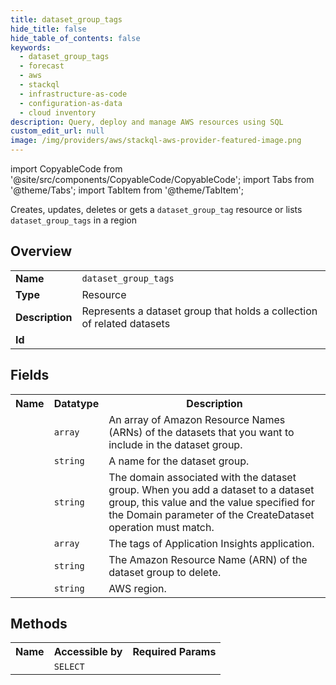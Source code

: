 ```yaml
---
title: dataset_group_tags
hide_title: false
hide_table_of_contents: false
keywords:
  - dataset_group_tags
  - forecast
  - aws
  - stackql
  - infrastructure-as-code
  - configuration-as-data
  - cloud inventory
description: Query, deploy and manage AWS resources using SQL
custom_edit_url: null
image: /img/providers/aws/stackql-aws-provider-featured-image.png
---
```


import CopyableCode from '@site/src/components/CopyableCode/CopyableCode';
import Tabs from '@theme/Tabs';
import TabItem from '@theme/TabItem';

Creates, updates, deletes or gets a <code>dataset_group_tag</code> resource or lists <code>dataset_group_tags</code> in a region

## Overview
<table><tbody>
<tr><td><b>Name</b></td><td><code>dataset_group_tags</code></td></tr>
<tr><td><b>Type</b></td><td>Resource</td></tr>
<tr><td><b>Description</b></td><td>Represents a dataset group that holds a collection of related datasets</td></tr>
<tr><td><b>Id</b></td><td><CopyableCode code="aws.forecast.dataset_group_tags" /></td></tr>
</tbody></table>

## Fields
<table><tbody><tr><th>Name</th><th>Datatype</th><th>Description</th></tr><tr><td><CopyableCode code="dataset_arns" /></td><td><code>array</code></td><td>An array of Amazon Resource Names (ARNs) of the datasets that you want to include in the dataset group.</td></tr>
<tr><td><CopyableCode code="dataset_group_name" /></td><td><code>string</code></td><td>A name for the dataset group.</td></tr>
<tr><td><CopyableCode code="domain" /></td><td><code>string</code></td><td>The domain associated with the dataset group. When you add a dataset to a dataset group, this value and the value specified for the Domain parameter of the CreateDataset operation must match.</td></tr>
<tr><td><CopyableCode code="tags" /></td><td><code>array</code></td><td>The tags of Application Insights application.</td></tr>
<tr><td><CopyableCode code="dataset_group_arn" /></td><td><code>string</code></td><td>The Amazon Resource Name (ARN) of the dataset group to delete.</td></tr>
<tr><td><CopyableCode code="region" /></td><td><code>string</code></td><td>AWS region.</td></tr>
</tbody></table>

## Methods

<table><tbody>
  <tr>
    <th>Name</th>
    <th>Accessible by</th>
    <th>Required Params</th>
  </tr>
  <tr>
    <td><CopyableCode code="view" /></td>
    <td><code>SELECT</code></td>
    <td><CopyableCode code="region" /></td>
  </tr>
</tbody></table>








